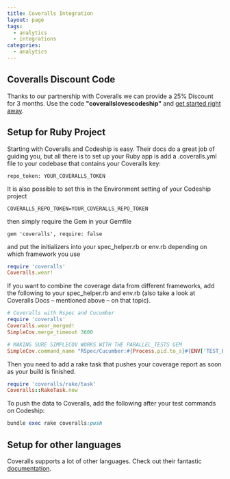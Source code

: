 ```yaml
---
title: Coveralls Integration
layout: page
tags:
  - analytics
  - integrations
categories:
  - analytics
---
```

## Coveralls Discount Code

Thanks to our partnership with Coveralls we can provide a 25% Discount for 3 months. Use the code **"coverallslovescodeship"** and [get started right away](https://coveralls.io/).

## Setup for Ruby Project

Starting with Coveralls and Codeship is easy. Their docs do a great job of guiding you, but all there is to set up your Ruby app is add a .coveralls.yml file to your codebase that contains your Coveralls key:

```
repo_token: YOUR_COVERALLS_TOKEN
```

It is also possible to set this in the Environment setting of your Codeship project

```
COVERALLS_REPO_TOKEN=YOUR_COVERALLS_REPO_TOKEN
```

then simply require the Gem in your Gemfile

```
gem 'coveralls', require: false
```

and put the initializers into your spec_helper.rb or env.rb depending on which framework you use

```ruby
require 'coveralls'
Coveralls.wear!
```

If you want to combine the coverage data from different frameworks, add the following to your spec_helper.rb and env.rb (also take a look at Coveralls Docs – mentioned above – on that topic).

```ruby
# Coveralls with Rspec and Cucumber
require 'coveralls'
Coveralls.wear_merged!
SimpleCov.merge_timeout 3600

# MAKING SURE SIMPLECOV WORKS WITH THE PARALLEL_TESTS GEM
SimpleCov.command_name "RSpec/Cucumber:#{Process.pid.to_s}#{ENV['TEST_ENV_NUMBER']}"
```

Then you need to add a rake task that pushes your coverage report as soon as your build is finished.

```ruby
require 'coveralls/rake/task'
Coveralls::RakeTask.new
```

To push the data to Coveralls, add the following after your test commands on Codeship:

```ruby
bundle exec rake coveralls:push
```


## Setup for other languages

Coveralls supports a lot of other languages. Check out their fantastic [documentation](https://coveralls.io/docs/supported_continuous_integration).
